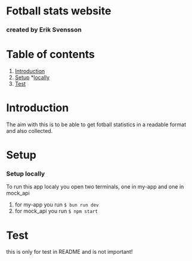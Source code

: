 # Fotball stats website
### created by Erik Svensson


# Table of contents
1. [Introduction](#introduction)
2. [Setup](#setup)
    *[locally]("#localsetup")
3. [Test]("#test")



<a name="introduction"><a/>
# Introduction
The aim with this is to be able to get fotball statistics in a readable format and also collected.

# Setup<a name="setup"><a/>
### Setup locally <a name="localsetup"><a/>
To run this app localy you open two terminals, one in my-app and one in mock_api

1. for my-app you run ```$ bun run dev```
2. for mock_api you run ```$ npm start ```


# Test<a name="test"><a/>
this is only for test in README and is not important!
